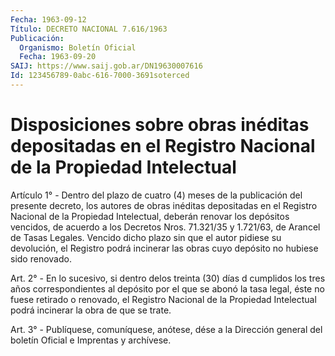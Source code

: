 ```yaml
---
Fecha: 1963-09-12
Título: DECRETO NACIONAL 7.616/1963
Publicación:
  Organismo: Boletín Oficial
  Fecha: 1963-09-20
SAIJ: https://www.saij.gob.ar/DN19630007616
Id: 123456789-0abc-616-7000-3691soterced
---
```

# Disposiciones sobre obras inéditas depositadas en el Registro Nacional de la Propiedad Intelectual

<a id="1"></a>
Artículo 1° - Dentro del plazo de cuatro (4) meses de la publicación del presente decreto, los autores de obras inéditas depositadas en el Registro Nacional de la Propiedad Intelectual, deberán renovar los depósitos vencidos, de acuerdo a los Decretos Nros. 71.321/35 y 1.721/63, de Arancel de Tasas Legales. Vencido dicho plazo sin que el autor pidiese su devolución, el Registro podrá incinerar las obras cuyo depósito no hubiese sido renovado.

<a id="2"></a>
Art. 2° - En lo sucesivo, si dentro delos treinta (30) días d cumplidos los tres años correspondientes al depósito por el que se abonó la tasa legal, éste no fuese retirado o renovado, el Registro Nacional de la Propiedad Intelectual podrá incinerar la obra de que se trate.

<a id="3"></a>
Art. 3° - Publíquese, comuníquese, anótese, dése a la Dirección general del boletín Oficial e Imprentas y archívese.